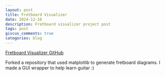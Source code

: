 ```yaml
---
layout: post
title: Fretboard Visualizer
date: 2024-12-16
description: Fretboard visualizer project post
tags: post
giscus_comments: true
categories: blog
---
```


[Fretboard Visualizer GitHub](https://github.com/quetzlcoatlus/fret_viz)

Forked a repository that used matplotlib to generate fretboard diagrams. I made a GUI wrapper to help learn guitar :)
